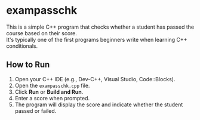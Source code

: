 # exampasschk

This is a simple C++ program that checks whether a student has passed the course based on their score.  
It's typically one of the first programs beginners write when learning C++ conditionals.

## How to Run

1. Open your C++ IDE (e.g., Dev-C++, Visual Studio, Code::Blocks).
2. Open the `exampasschk.cpp` file.
3. Click **Run** or **Build and Run**.
4. Enter a score when prompted.
5. The program will display the score and indicate whether the student passed or failed.
